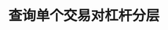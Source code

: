---
title: 查询单个交易对杠杆分层
position_number: 5
type: get
description: /v1/future-u/market/public/leverage/bracket/detail
parameters:
    -
        name: symbol
        type: string
        mandatory: true
        default: N/A
        description: 交易对
        ranges:
content_markdown: 注：**此方法不需要签名**
left_code_blocks:
    -
        code_block: "public void getKLine() {\r\n\tString text = HttpUtil.get(URL + \"/data/api/v1/future-u/market/getKLine?market=btc_usdt&type=1min&since=0\");\r\n\tSystem.out.println(text);\r\n}"
        title: Java
        language: java
right_code_blocks:
    - code_block: |-
        {
         "msgInfo": {
            "code": "",
            "msg": ""
          },
          "msg": "",
          "data": {
            "leverageBrackets": [
              {
                "bracket": 0, //档位
                "maintMarginRate": 0, //维持保证金率
                "maxLeverage": 0, //最大杠杆倍数
                "maxNominalValue": 0, //该层最大名义价值
                "maxStartMarginRate": 0, //最大起始保证金率
                "minLeverage": 0, //最小杠杆倍数
                "startMarginRate": 0, //起始保证金率
                "symbol": "" //交易对
              }
            ],
            "symbol": ""
          },
          "code": 200
        }
      title: Response
      language: json
---